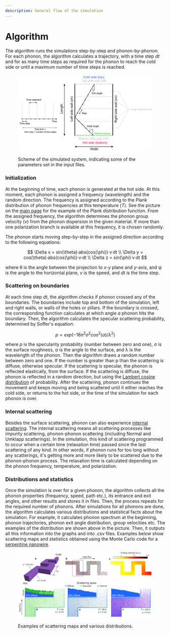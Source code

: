 ```yaml
---
description: General flow of the simulation
---
```


# Algorithm

The algorithm runs the simulations step-by-step and phonon-by-phonon. For each phonon, the algorithm calculates a trajectory, with a time step _dt_ and for as many time steps as required for the phonon to reach the cold side or until a maximum number of time steps is reached.

<figure><img src="../.gitbook/assets/MCscheme.png" alt=""><figcaption><p>Scheme of the simulated system, indicating some of the parameters set in the input files.</p></figcaption></figure>

### Initialization

At the beginning of time, each phonon is generated at the hot side. At this moment, each phonon is assigned a frequency (wavelength) and the random direction. The frequency is assigned according to the Plank distribution of phonon frequencies at this temperature (_T_). See the picture on the [main page](../) for the example of the Plank distribution function. From the assigned frequency, the algorithm determines the phonon group velocity (_v_) from the phonon dispersion in the given material. If more than one polarization branch is available at this frequency, it is chosen randomly.

The phonon starts moving step-by-step in the assigned direction according to the following equations:

$$
\Delta x = sin(\theta)·abs(cos(\phi))·v·dt \\ \Delta y = cos(\theta)·abs(cos(\phi))·v·dt \\ \Delta z = sin(\phi)·v·dt
$$

where θ is the angle between the projection to _x-y_ plane and _y_-axis, and ψ is the angle to the horizontal plane, _v_ is the speed, and _dt_ is the time step.

### Scattering on boundaries

At each time step _dt_, the algorithm checks if phonon crossed any of the boundaries. The boundaries include top and bottom of the simulation, left and right walls, or walls of the holes or pillars. If the boundary is crossed, the corresponding function calculates at which angle _a_ phonon hits the boundary. Then, the algorithm calculates the specular scattering probability, determined by Soffer's equation:

$$
p = exp(-16 \pi ^2 \sigma^2 cos^2(\alpha) / \lambda ^2)
$$

where _p_ is the specularity probability (number between zero and one), σ is the surface roughness, α is the angle to the surface, and λ is the wavelength of the phonon. Then the algorithm draws a random number between zero and one. If the number is greater than p than the scattering is diffuse, otherwise specular. If the scattering is specular, the phonon is reflected elastically, from the surface. If the scattering is diffuse, the phonon is reflected in a random direction, but using the [Lambert cosine distribution](https://en.wikipedia.org/wiki/Lambert's\_cosine\_law) of probability. After the scattering, phonon continues the movement and keeps moving and being scattered until it either reaches the cold side, or returns to the hot side, or the time of the simulation for each phonon is over.

### Internal scattering

Besides the surface scattering, phonon can also experience [internal scattering](https://en.wikipedia.org/wiki/Phonon\_scattering). The internal scattering means all scattering processes like impurity scattering, phonon-phonon scattering (including Normal and Umklapp scatterings). In the simulation, this kind of scattering programmed to occur when a certain time (relaxation time) passed since the last scattering of any kind. In other words, if phonon runs for too long without any scatterings, it's getting more and more likely to be scattered due to the phonon-phonon process. The relaxation time is calculated depending on the phonon frequency, temperature, and polarization.

### Distributions and statistics

Once the simulation is over for a given phonon, the algorithm collects all the phonon properties (frequency, speed, path etc.), its entrance and exit angles, and other results and stores it in files. Then, the process repeats for the required number of phonons. After simulations for all phonons are done, the algorithm calculates various distributions and statistical facts about the simulation. For example, it calculates phonon spectrum at the beginning, phonon trajectories, phonon exit angle distribution, group velocities etc. The examples of the distribution are shown above in the picture. Then, it outputs all this information into the graphs and into .csv files. Examples below show scattering maps and statistics obtained using the Monte Carlo code for a [serpentine nanowire](https://pubs.rsc.org/en/content/articlelanding/2019/NR/C9NR03863A).

<figure><img src="../.gitbook/assets/examplefreepaths.jpg" alt=""><figcaption><p>Examples of scattering maps and various distributions.</p></figcaption></figure>
